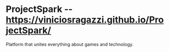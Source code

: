 # ProjectSpark -- https://viniciosragazzi.github.io/ProjectSpark/
 Platform that unites everything about games and technology.
